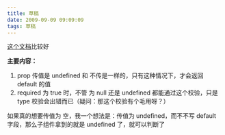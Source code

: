 ```yaml
---
title: 草稿
date: 2009-09-09 09:09:09
tags: 草稿
---
```


[这个文档](https://zhuanlan.zhihu.com/p/94215454)比较好

**主要内容：**

1. prop 传值是 undefined 和 不传是一样的，只有这种情况下，才会返回 default 的值
2. required 为 true 时，不管 为 null 还是 undefined 都能通过这个校验，只是 type 校验会出错而已（疑问：那这个校验有个毛用呀？）

如果真的想要传值为 空，我一个想法是：传值为 undefined，而不不写 default 字段，那么子组件拿到的就是 undefined 了，就可以判断了
